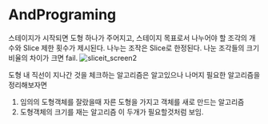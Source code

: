 # AndPrograming
스테이지가 시작되면 도형 하나가 주어지고, 스테이지 목표로서 나누어야 할 조각의 개수와 Slice 제한 횟수가 제시된다. 나누는 조작은 Slice로 한정된다.
나눈 조각들의 크기 비율의 차이가 크면 fail.
![sliceit_screen2](https://user-images.githubusercontent.com/12689162/80871704-c1350480-8ce8-11ea-9d0e-63a43179f375.jpg)

도형 내 직선이 지나간 것을 체크하는 알고리즘은 알고있으나 
나머지 필요한 알고리즘을 정리해보자면
1. 임의의 도형객체를 잘랐을때 자른 도형을 가지고 객체를 새로 만드는 알고리즘
2. 도형객체의 크기를 재는 알고리즘
이 두개가 필요할것처럼 보임.
